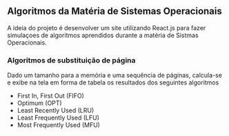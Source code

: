 ## Algoritmos da Matéria de Sistemas Operacionais
A ideia do projeto é desenvolver um site utilizando React.js para fazer simulaçoes de algoritmos aprendidos durante a 
matéria de Sistmas Operacionais. 

### Algoritmos de substituição de página
Dado um tamanho para a memória e uma sequência de páginas, calcula-se e exibe na tela 
em forma de tabela os resultados dos seguintes algoritmos
* First In, First Out (FIFO)
* Optimum (OPT)
* Least Recently Used (LRU)
* Least Frequently Used (LFU)
* Most Frequently Used (MFU)
